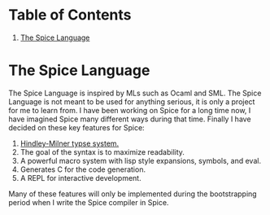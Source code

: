# Table of Contents

1.  [The Spice Language](#orgb6649f1)


<a id="orgb6649f1"></a>

# The Spice Language

The Spice Language is inspired by MLs such as Ocaml and SML. The Spice Language is not meant to be used for anything serious, it is only a project for me to learn from. I have been working on Spice for a long time now, I have imagined Spice many different ways during that time. Finally I have decided on these key features for Spice:

1.  [Hindley-Milner typse system.](https://en.wikipedia.org/wiki/Hindley%E2%80%93Milner_type_system)
2.  The goal of the syntax is to maximize readability.
3.  A powerful macro system with lisp style expansions, symbols, and eval.
4.  Generates C for the code generation.
5.  A REPL for interactive development.

Many of these features will only be implemented during the bootstrapping period when I write the Spice compiler in Spice.

